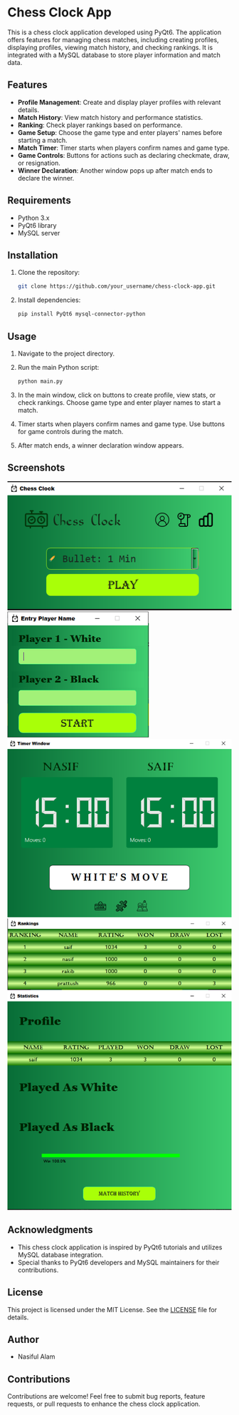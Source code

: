 # Chess Clock App

This is a chess clock application developed using PyQt6. The application offers features for managing chess matches, including creating profiles, displaying profiles, viewing match history, and checking rankings. It is integrated with a MySQL database to store player information and match data.

## Features
- **Profile Management**: Create and display player profiles with relevant details.
- **Match History**: View match history and performance statistics.
- **Ranking**: Check player rankings based on performance.
- **Game Setup**: Choose the game type and enter players' names before starting a match.
- **Match Timer**: Timer starts when players confirm names and game type.
- **Game Controls**: Buttons for actions such as declaring checkmate, draw, or resignation.
- **Winner Declaration**: Another window pops up after match ends to declare the winner.

## Requirements
- Python 3.x
- PyQt6 library
- MySQL server

## Installation
1. Clone the repository:

    ```bash
    git clone https://github.com/your_username/chess-clock-app.git
    ```

2. Install dependencies:

    ```bash
    pip install PyQt6 mysql-connector-python
    ```

## Usage
1. Navigate to the project directory.

2. Run the main Python script:

    ```bash
    python main.py
    ```

3. In the main window, click on buttons to create profile, view stats, or check rankings. Choose game type and enter player names to start a match.

4. Timer starts when players confirm names and game type. Use buttons for game controls during the match.

5. After match ends, a winner declaration window appears.

## Screenshots
![Main Window](Screenshots/main_window.png)
![Player Window](Screenshots/player_window.png)
![Timer Window](Screenshots/timer_window.png)
![Ranking Window](Screenshots/ranking_window.png)
![Statistics Window](Screenshots/stats_window.png)

## Acknowledgments
- This chess clock application is inspired by PyQt6 tutorials and utilizes MySQL database integration.
- Special thanks to PyQt6 developers and MySQL maintainers for their contributions.

## License
This project is licensed under the MIT License. See the [LICENSE](LICENSE) file for details.

## Author
- Nasiful Alam

## Contributions
Contributions are welcome! Feel free to submit bug reports, feature requests, or pull requests to enhance the chess clock application.
